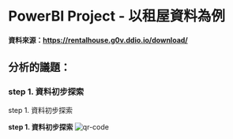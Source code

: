 # PowerBI  Project - 以租屋資料為例
#### 資料來源：https://rentalhouse.g0v.ddio.io/download/
## 分析的議題：
### step 1. 資料初步探索
step 1. 資料初步探索

**step 1. 資料初步探索**
![qr-code](https://user-images.githubusercontent.com/78792773/128114711-d498be9a-a3c2-4396-8809-90ae62ea1c41.png)
